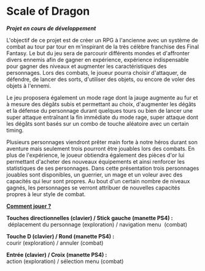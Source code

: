 # Scale of Dragon

<p><em><strong>Projet en cours de développement</strong></em></p>
<p>L'objectif de ce projet est de créer un RPG à l'ancienne avec un système de combat au tour par tour en m'inspirant de la très célèbre franchise des Final Fantasy. Le but du jeu sera de parcourir différents mondes et d'affronter divers ennemis afin de gagner en expérience, expérience indispensable pour gagner des niveaux et augmenter les caractéristiques des personnages. Lors des combats, le joueur pourra choisir d'attaquer, de défendre, de lancer des sorts, d'utiliser des objets, ou encore de voler des objets à l'ennemi.
  </p>
<p>Le jeu proposera également un mode rage dont la jauge augmente au fur et à mesure des dégâts subis et permettant au choix, d'augmenter les dégâts et la défense du personnage durant quelques tours ou bien de lancer une super attaque entraînant la fin immédiate du mode rage, super attaque dont les dégâts sont basés sur un combo de touche aléatoire avec un certain timing.
  </p>
<p>Plusieurs personnages viendront prêter main forte à notre héros durant son aventure mais seulement trois pourront être jouables lors des combats. En plus de l'expérience, le joueur obtiendra également des pièces d'or lui permettant d'acheter des nouveaux équipements et ainsi renforcer les statistiques de ses personnages. Dans cette présentation trois personnages jouables sont disponibles, un guerrier, un mage et un voleur avec des capacités qui leur sont propres. Au bout d'un certain nombre de niveaux gagnés, les personnages se verront attribuer de nouvelles capacités propres à leur style de combat.</p>
<p><strong><u>Comment jouer ?</u></strong>
</p>
<p><strong>Touches directionnelles (clavier) / Stick gauche (manette PS4)&nbsp;:</strong><br>
&nbsp;déplacement du personnage (exploration) / navigation menu&nbsp; (combat)</p>
<p><strong>Touche D&nbsp;(clavier)</strong><strong>&nbsp;/ Rond (manette PS4)&nbsp;:&nbsp;</strong><br>courir (exploration) / annuler (combat) &nbsp;</p>
<p><strong>Entrée (clavier) / Croix (manette PS4)&nbsp;:</strong><br> action (exploration) /&nbsp;sélection menu (combat)</p>
